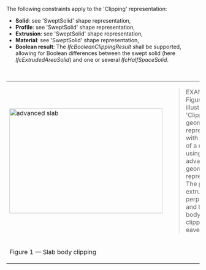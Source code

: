 The following constraints apply to the 'Clipping' representation:

* **Solid**: see 'SweptSolid' shape representation,
* **Profile**:&nbsp;see 'SweptSolid' shape representation,
* **Extrusion**:&nbsp;see 'SweptSolid' shape representation,
* **Material**:&nbsp;see 'SweptSolid' shape representation,
* **Boolean result**: The _IfcBooleanClippingResult_ shall be supported, allowing for Boolean differences between the swept solid (here _IfcExtrudedAreaSolid_) and one or several _IfcHalfSpaceSolid_.

&nbsp;

<table>

 <tr>
  <td><img src="../../../figures/IfcSlab_Advanced-Layout1.gif" alt="advanced slab" border="0" height="274" width="399"></td>
  <td>

<blockquote class="example">EXAMPLE&nbsp; Figure 1 illustrates a 'Clipping' geometric representation with definition of a roof slab using advanced geometric representation. The profile is extruded non-perpendicular and the slab body is clipped at the eave.</blockquote>

</td>
 </tr>

 <tr>
  <td><p class="figure">Figure 1 &mdash; Slab body clipping</p></td>
  <td>&nbsp;</td>
 </tr>

</table>